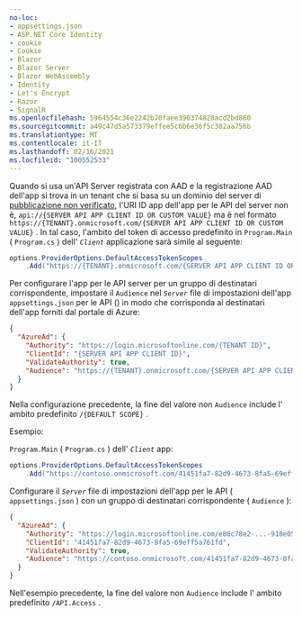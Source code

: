 ```yaml
---
no-loc:
- appsettings.json
- ASP.NET Core Identity
- cookie
- Cookie
- Blazor
- Blazor Server
- Blazor WebAssembly
- Identity
- Let's Encrypt
- Razor
- SignalR
ms.openlocfilehash: 5964554c36e2242b70faee390374828acd2bd860
ms.sourcegitcommit: a49c47d5a573379effee5c6b6e36f5c302aa756b
ms.translationtype: MT
ms.contentlocale: it-IT
ms.lasthandoff: 02/16/2021
ms.locfileid: "100552533"
---
```

Quando si usa un'API Server registrata con AAD e la registrazione AAD dell'app si trova in un tenant che si basa su un dominio del server di [pubblicazione non verificato](/azure/active-directory/develop/howto-configure-publisher-domain), l'URI ID app dell'app per le API del server non è, `api://{SERVER API APP CLIENT ID OR CUSTOM VALUE}` ma è nel formato `https://{TENANT}.onmicrosoft.com/{SERVER API APP CLIENT ID OR CUSTOM VALUE}` . In tal caso, l'ambito del token di accesso predefinito in `Program.Main` ( `Program.cs` ) dell' *`Client`* applicazione sarà simile al seguente:

```csharp
options.ProviderOptions.DefaultAccessTokenScopes
    .Add("https://{TENANT}.onmicrosoft.com/{SERVER API APP CLIENT ID OR CUSTOM VALUE}/{DEFAULT SCOPE}");
```

Per configurare l'app per le API server per un gruppo di destinatari corrispondente, impostare il `Audience` nel *`Server`* file di impostazioni dell'app `appsettings.json` per le API () in modo che corrisponda ai destinatari dell'app forniti dal portale di Azure:

```json
{
  "AzureAd": {
    "Authority": "https://login.microsoftonline.com/{TENANT ID}",
    "ClientId": "{SERVER API APP CLIENT ID}",
    "ValidateAuthority": true,
    "Audience": "https://{TENANT}.onmicrosoft.com/{SERVER API APP CLIENT ID OR CUSTOM VALUE}"
  }
}
```

Nella configurazione precedente, la fine del valore non `Audience` include l'  ambito predefinito `/{DEFAULT SCOPE}` .

Esempio:

`Program.Main` ( `Program.cs` ) dell' *`Client`* app:

```csharp
options.ProviderOptions.DefaultAccessTokenScopes
    .Add("https://contoso.onmicrosoft.com/41451fa7-82d9-4673-8fa5-69eff5a761fd/API.Access");
```

Configurare il *`Server`* file di impostazioni dell'app per le API ( `appsettings.json` ) con un gruppo di destinatari corrispondente ( `Audience` ):

```json
{
  "AzureAd": {
    "Authority": "https://login.microsoftonline.com/e86c78e2-...-918e0565a45e",
    "ClientId": "41451fa7-82d9-4673-8fa5-69eff5a761fd",
    "ValidateAuthority": true,
    "Audience": "https://contoso.onmicrosoft.com/41451fa7-82d9-4673-8fa5-69eff5a761fd"
  }
}
```

Nell'esempio precedente, la fine del valore non `Audience` include l'  ambito predefinito `/API.Access` .
